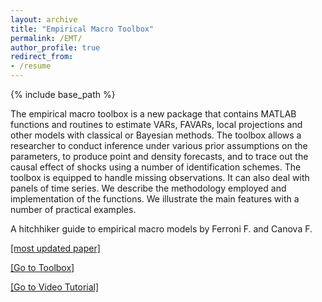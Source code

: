 ```yaml
---
layout: archive
title: "Empirical Macro Toolbox"
permalink: /EMT/
author_profile: true
redirect_from: 
- /resume
---
```


{% include base_path %}

The empirical macro toolbox is a new package that contains MATLAB functions and routines to estimate VARs, FAVARs, local projections and other models with classical or Bayesian methods. The toolbox allows a researcher to conduct inference under various prior assumptions on the parameters, to produce point and density forecasts, and to trace out the causal effect of shocks using a number of identification schemes. The toolbox is equipped to handle missing observations. It can also deal with panels of time series. We describe the methodology employed and implementation of the functions. We illustrate the main features with a number of practical examples.

A hitchhiker guide to empirical macro models by Ferroni F. and Canova F. 

<a href="https://github.com/naffe15/BVAR_/blob/master/HitchhikerGuide_.pdf">[most updated paper] 

<a href="https://github.com/naffe15/BVAR_">[Go to Toolbox]

<a href="https://www.youtube.com/channel/UCDepPX4wbdkIqfg438J0h_g">[Go to Video Tutorial]
